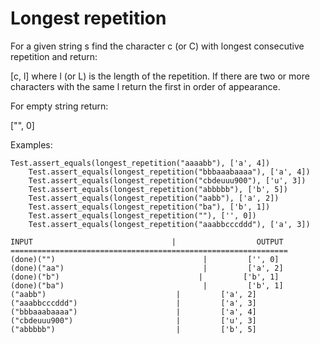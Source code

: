 # Longest repetition

For a given string s find the character c (or C) with longest consecutive repetition and return:

[c, l]
where l (or L) is the length of the repetition. If there are two or more characters with the same l return the first in order of appearance.

For empty string return:

["", 0]

Examples:
```
Test.assert_equals(longest_repetition("aaaabb"), ['a', 4])
    Test.assert_equals(longest_repetition("bbbaaabaaaa"), ['a', 4])
    Test.assert_equals(longest_repetition("cbdeuuu900"), ['u', 3])
    Test.assert_equals(longest_repetition("abbbbb"), ['b', 5])
    Test.assert_equals(longest_repetition("aabb"), ['a', 2])
    Test.assert_equals(longest_repetition("ba"), ['b', 1])
    Test.assert_equals(longest_repetition(""), ['', 0])
    Test.assert_equals(longest_repetition("aaabbcccddd"), ['a', 3])
```

```
INPUT                               |                  OUTPUT
==============================================================
(done)("")                                 |         ['', 0]
(done)("aa")                               |         ['a', 2]
(done)("b")                               |         ['b', 1]
(done)("ba")                               |         ['b', 1]
("aabb")                             |         ['a', 2]
("aaabbcccddd")                      |         ['a', 3]
("bbbaaabaaaa")                      |         ['a', 4]
("cbdeuuu900")                       |         ['u', 3]
("abbbbb")                           |         ['b', 5]
```
